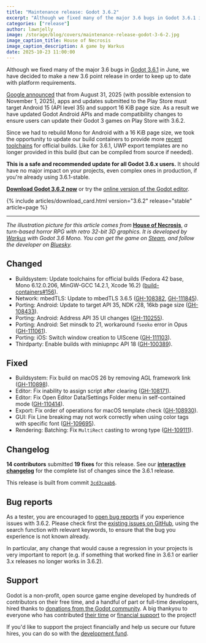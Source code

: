 ```yaml
---
title: "Maintenance release: Godot 3.6.2"
excerpt: "Although we fixed many of the major 3.6 bugs in Godot 3.6.1 in June, we have decided to make a new 3.6 point release in order to keep up to date with platform requirements."
categories: ["release"]
author: lawnjelly
image: /storage/blog/covers/maintenance-release-godot-3-6-2.jpg
image_caption_title: House of Necrosis
image_caption_description: A game by Warkus
date: 2025-10-23 11:00:00
---
```


Although we fixed many of the major 3.6 bugs in [Godot 3.6.1](/article/godot-3-6-finally-released) in June, we have decided to make a new 3.6 point release in order to keep up to date with platform requirements.

[Google announced](https://support.google.com/googleplay/android-developer/answer/11926878?hl=en) that from August 31, 2025 (with possible extension to November 1, 2025), apps and updates submitted to the Play Store must target Android 15 (API level 35) and support 16 KiB page size. As a result we have updated Godot Android APIs and made compatibility changes to ensure users can update their Godot 3 games on Play Store with 3.6.2.

Since we had to rebuild Mono for Android with a 16 KiB page size, we took the opportunity to update our build containers to provide more [recent toolchains](https://github.com/godotengine/build-containers/tree/3.6?tab=readme-ov-file#toolchains) for official builds. Like for 3.6.1, UWP export templates are no longer provided in this build (but can be compiled from source if needed).

**This is a safe and recommended update for all Godot 3.6.x users.** It should have no major impact on your projects, even complex ones in production, if you're already using 3.6.1-stable.

[**Download Godot 3.6.2 now**](/download/3.x/) or try the [online version of the Godot editor](https://editor.godotengine.org/3.6.2.stable/).

{% include articles/download_card.html version="3.6.2" release="stable" article=page %}

-----

*The illustration picture for this article comes from* [**House of Necrosis**](https://store.steampowered.com/app/2005870/House_of_Necrosis/?curator_clanid=41324400), *a turn-based horror RPG with retro 32-bit 3D graphics. It is developed by [Warkus](https://warkus-productions.com/) with Godot 3.6 Mono. You can get the game on [Steam](https://store.steampowered.com/app/2005870/House_of_Necrosis/?curator_clanid=41324400), and follow the developer on [Bluesky](https://bsky.app/profile/warkus.bsky.social).*

## Changed

- Buildsystem: Update toolchains for official builds (Fedora 42 base, Mono 6.12.0.206, MinGW-GCC 14.2.1, Xcode 16.2) ([build-containers#156](https://github.com/godotengine/build-containers/pull/156)).
- Network: mbedTLS: Update to mbedTLS 3.6.5 ([GH-108382](https://github.com/godotengine/godot/pull/108382), [GH-111845](https://github.com/godotengine/godot/pull/111845)).
- Porting: Android: Update to target API 35, NDK r28, 16kb page size ([GH-108433](https://github.com/godotengine/godot/pull/108433)).
- Porting: Android: Address API 35 UI changes ([GH-110255](https://github.com/godotengine/godot/pull/110255)).
- Porting: Android: Set minsdk to 21, workaround `fseeko` error in Opus ([GH-111061](https://github.com/godotengine/godot/pull/111061)).
- Porting: iOS: Switch window creation to UIScene ([GH-111103](https://github.com/godotengine/godot/pull/111103)).
- Thirdparty: Enable builds with miniupnpc API 18 ([GH-100389](https://github.com/godotengine/godot/pull/100389)).

## Fixed

- Buildsystem: Fix build on macOS 26 by removing AGL framework link ([GH-110898](https://github.com/godotengine/godot/pull/110898)).
- Editor: Fix inability to assign script after clearing ([GH-108171](https://github.com/godotengine/godot/pull/108171)).
- Editor: Fix Open Editor Data/Settings Folder menu in self-contained mode ([GH-110414](https://github.com/godotengine/godot/pull/110414)).
- Export: Fix order of operations for macOS template check ([GH-108930](https://github.com/godotengine/godot/pull/108930)).
- GUI: Fix Line breaking may not work correctly when using color tags with specific font ([GH-109695](https://github.com/godotengine/godot/pull/109695)).
- Rendering: Batching: Fix `MultiRect` casting to wrong type ([GH-109111](https://github.com/godotengine/godot/pull/109111)).

## Changelog

**14 contributors** submitted **19 fixes** for this release. See our [**interactive changelog**](https://godotengine.github.io/godot-interactive-changelog/#3.6.2) for the complete list of changes since the 3.6.1 release.

This release is built from commit [`3cd3caab6`](https://github.com/godotengine/godot/commit/3cd3caab6779a7f3ec3bbeb9f200db50c735cfc8).

## Bug reports

As a tester, you are encouraged to [open bug reports](https://github.com/godotengine/godot/issues) if you experience issues with 3.6.2. Please check first the [existing issues on GitHub](https://github.com/godotengine/godot/issues), using the search function with relevant keywords, to ensure that the bug you experience is not known already.

In particular, any change that would cause a regression in your projects is very important to report (e.g. if something that worked fine in 3.6.1 or earlier 3.x releases no longer works in 3.6.2).

## Support

Godot is a non-profit, open source game engine developed by hundreds of contributors on their free time, and a handful of part or full-time developers, hired thanks to [donations from the Godot community](/donate). A big thankyou to everyone who has contributed [their time](https://github.com/godotengine/godot/blob/master/AUTHORS.md) or [financial support](https://github.com/godotengine/godot/blob/master/DONORS.md) to the project!

If you'd like to support the project financially and help us secure our future hires, you can do so with the [development fund](https://fund.godotengine.org).
